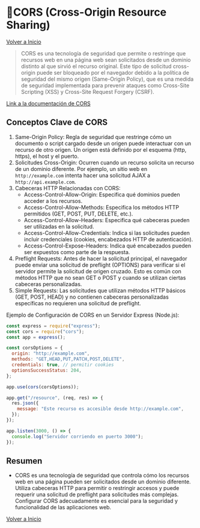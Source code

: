 # 🎯CORS (Cross-Origin Resource Sharing)

[Volver a Inicio](../../README.md)

> CORS es una tecnología de seguridad que permite o restringe que recursos web en una página web sean solicitados desde un dominio distinto al que sirvió el recurso original. Este tipo de solicitud cross-origin puede ser bloqueado por el navegador debido a la política de seguridad del mismo origen (Same-Origin Policy), que es una medida de seguridad implementada para prevenir ataques como Cross-Site Scripting (XSS) y Cross-Site Request Forgery (CSRF).

[Link a la documentación de CORS](https://www.npmjs.com/package/cors)

## Conceptos Clave de CORS

1. Same-Origin Policy: Regla de seguridad que restringe cómo un documento o script cargado desde un origen puede interactuar con un recurso de otro origen. Un origen está definido por el esquema (http, https), el host y el puerto.
2. Solicitudes Cross-Origin: Ocurren cuando un recurso solicita un recurso de un dominio diferente. Por ejemplo, un sitio web en `http://example.com` intenta hacer una solicitud AJAX a `http://api.example.com`.
3. Cabeceras HTTP Relacionadas con CORS:
   - Access-Control-Allow-Origin: Especifica qué dominios pueden acceder a los recursos.
   - Access-Control-Allow-Methods: Especifica los métodos HTTP permitidos (GET, POST, PUT, DELETE, etc.).
   - Access-Control-Allow-Headers: Especifica qué cabeceras pueden ser utilizadas en la solicitud.
   - Access-Control-Allow-Credentials: Indica si las solicitudes pueden incluir credenciales (cookies, encabezados HTTP de autenticación).
   - Access-Control-Expose-Headers: Indica qué encabezados pueden ser expuestos como parte de la respuesta.
4. Preflight Requests: Antes de hacer la solicitud principal, el navegador puede enviar una solicitud de preflight (OPTIONS) para verificar si el servidor permite la solicitud de origen cruzado. Esto es común con métodos HTTP que no sean GET o POST y cuando se utilizan ciertas cabeceras personalizadas.
5. Simple Requests: Las solicitudes que utilizan métodos HTTP básicos (GET, POST, HEAD) y no contienen cabeceras personalizadas específicas no requieren una solicitud de preflight.

Ejemplo de Configuración de CORS en un Servidor Express (Node.js):

```js
const express = require("express");
const cors = require("cors");
const app = express();

const corsOptions = {
  origin: "http://example.com",
  methods: "GET,HEAD,PUT,PATCH,POST,DELETE",
  credentials: true, // permitir cookies
  optionsSuccessStatus: 204,
};

app.use(cors(corsOptions));

app.get("/resource", (req, res) => {
  res.json({
    message: "Este recurso es accesible desde http://example.com",
  });
});

app.listen(3000, () => {
  console.log("Servidor corriendo en puerto 3000");
});
```

## Resumen
- CORS es una tecnología de seguridad que controla cómo los recursos web en una página pueden ser solicitados desde un dominio diferente. Utiliza cabeceras HTTP para permitir o restringir accesos y puede requerir una solicitud de preflight para solicitudes más complejas. Configurar CORS adecuadamente es esencial para la seguridad y funcionalidad de las aplicaciones web.

[Volver a Inicio](../../README.md)
